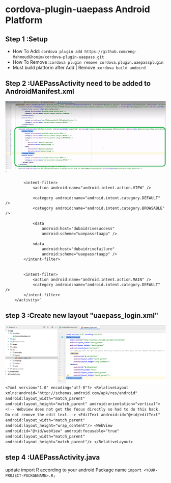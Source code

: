 # cordova-plugin-uaepass Android Platform


## Step 1 :Setup

* How To Add: `cordova plugin add https://github.com/eng-MahmoudGhonim/cordova-plugin-uaepass.git`
* How To Remove :`cordova plugin remove cordova.plugin.uaepassplugin`
* Must build platform after Add | Remove :`cordova build andoird`

## Step 2 :UAEPassActivity need to be added to AndroidManifest.xml
![](img/manifest.png)
 `<activity android:label="UAE Pass Activity" android:launchMode="singleTask" android:name="cordova.plugin.uaepassplugin.UAEPassActivity" android:theme="@android:style/Theme.Black.NoTitleBar.Fullscreen">

            <intent-filter>
                <action android:name="android.intent.action.VIEW" />

                <category android:name="android.intent.category.DEFAULT" />
                <category android:name="android.intent.category.BROWSABLE" />

                <data
                    android:host="dubaidrivesuccess"
                    android:scheme="uaepassrtaapp" />

                <data
                    android:host="dubaidrivefailure"
                    android:scheme="uaepassrtaapp" />
            </intent-filter>


            <intent-filter>
                <action android:name="android.intent.action.MAIN" />
                <category android:name="android.intent.category.DEFAULT" />
            </intent-filter>
        </activity>`
## step 3 :Create new layout "uaepass_login.xml"
![](img/layout.png)
`<?xml version="1.0" encoding="utf-8"?>
<RelativeLayout
    xmlns:android="http://schemas.android.com/apk/res/android"
    android:layout_width="match_parent"
    android:layout_height="match_parent"
    android:orientation="vertical">
    <!-- Webview does not get the focus directly so had to do this hack. Do not remove the edit text.-->
    <EditText
        android:id="@+id/editText"
        android:layout_width="match_parent"
        android:layout_height="wrap_content"/>
    <WebView
        android:id="@+id/webView"
        android:focusable="true"
        android:layout_width="match_parent"
        android:layout_height="match_parent"/>
</RelativeLayout>`

## step 4 :UAEPassActivity.java
update import R according to your android Package name 
`import <YOUR-PROJECT-PACKGENAME>.R;`
